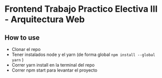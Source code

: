 # Frontend Trabajo Practico Electiva III - Arquitectura Web

## How to use

- Clonar el repo
- Tener instalados node y el yarn (de forma global `npm install --global yarn` )
- Correr yarn install en la terminal del repo
- Correr npm start para levantar el proyecto
